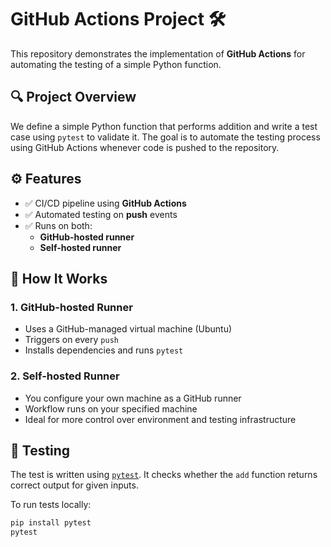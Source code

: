 # GitHub Actions Project 🛠️

This repository demonstrates the implementation of **GitHub Actions** for automating the testing of a simple Python function.

## 🔍 Project Overview

We define a simple Python function that performs addition and write a test case using `pytest` to validate it. The goal is to automate the testing process using GitHub Actions whenever code is pushed to the repository.

## ⚙️ Features

- ✅ CI/CD pipeline using **GitHub Actions**
- ✅ Automated testing on **push** events
- ✅ Runs on both:
  - **GitHub-hosted runner**
  - **Self-hosted runner**

## 🚀 How It Works

### 1. GitHub-hosted Runner

- Uses a GitHub-managed virtual machine (Ubuntu)
- Triggers on every `push`
- Installs dependencies and runs `pytest`

### 2. Self-hosted Runner

- You configure your own machine as a GitHub runner
- Workflow runs on your specified machine
- Ideal for more control over environment and testing infrastructure

## 🧪 Testing

The test is written using [`pytest`](https://docs.pytest.org/). It checks whether the `add` function returns correct output for given inputs.

To run tests locally:

```bash
pip install pytest
pytest
